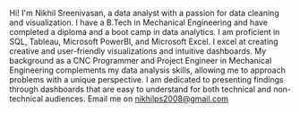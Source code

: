 Hi! I'm Nikhil Sreenivasan, a data analyst with a passion for data cleaning and visualization. I have a B.Tech in Mechanical Engineering and have completed a diploma and a boot camp in data analytics. I am proficient in SQL, Tableau, Microsoft PowerBI, and Microsoft Excel. I excel at creating creative and user-friendly visualizations and intuitive dashboards. My background as a CNC Programmer and Project Engineer in Mechanical Engineering complements my data analysis skills, allowing me to approach problems with a unique perspective. I am dedicated to presenting findings through dashboards that are easy to understand for both technical and non-technical audiences.
Email me on nikhilps2008@gmail.com

<!---
nikhilps2008/nikhilps2008 is a ✨ special ✨ repository because its `README.md` (this file) appears on your GitHub profile.
You can click the Preview link to take a look at your changes.
--->
